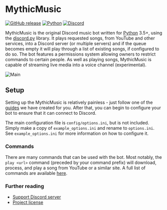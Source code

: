 # MythicMusic

[![GitHub release](https://img.shields.io/github/release/BluGhostYT/MythicMusic.svg?style=flat-square)](https://github.com/BluGhostYT/MythicMusic/)
[![Python](https://img.shields.io/badge/python-3.5%2C%203.6-blue.svg?style=flat-square)](https://www.python.org/downloads/)
[![Discord](https://discordapp.com/api/guilds/129489631539494912/widget.png?style=shield)](https://discord.gg/bots)

MythicMusic is the original Discord music bot written for [Python](https://www.python.org "Python homepage") 3.5+, using the [discord.py](https://github.com/Rapptz/discord.py) library. It plays requested songs, from YouTube and other services, into a Discord server (or multiple servers) and if the queue becomes empty it will play through a list of existing songs, if configured to do so. The bot features a permissions system allowing owners to restrict commands to certain people. As well as playing songs, MythicMusic is capable of streaming live media into a voice channel (experimental).

![Main](https://i.imgur.com/EZljY52.png)

## Setup
Setting up the MythicMusic is relatively painless - just follow one of the [guides](https://github.com/BluGhostYT/Mythic_Music/wiki/FAQ) we have created for you. After that, you can begin to configure your bot to ensure that it can connect to Discord.

The main configuration file is `config/options.ini`, but is not included. Simply make a copy of `example_options.ini` and rename to `options.ini`. See `example_options.ini` for more information on how to configure it.

### Commands

There are many commands that can be used with the bot. Most notably, the `play <url>` command (preceded by your command prefix) will download, process, and play a song from YouTube or a similar site. A full list of commands are available [here](https://github.com/BluGhostYT/MythicMusic/wiki/FAQ "Commands").

### Further reading

* [Support Discord server](https://discord.gg/bots)
* [Project license](LICENSE)

